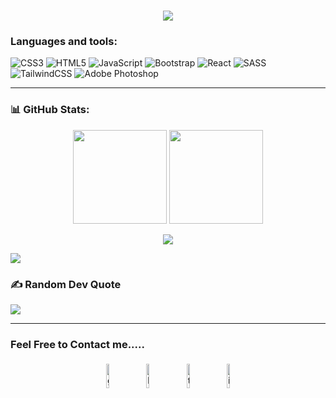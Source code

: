 <h1 align="center">
    <img src="https://readme-typing-svg.herokuapp.com/?lines=Hello,+There!+👋;I'm+Mehdi+Keramati;I'm+FrontEnd+Developer;Welcome+to+my+github+page!&center=true&font=roboto&weight=800&duration=3000&pause=1000&height=100&width=500&color=FDC435&size=30">
</h1>


### Languages and tools:
![CSS3](https://img.shields.io/badge/css3-%231572B6.svg?style=for-the-badge&logo=css3&logoColor=white) ![HTML5](https://img.shields.io/badge/html5-%23E34F26.svg?style=for-the-badge&logo=html5&logoColor=white) ![JavaScript](https://img.shields.io/badge/javascript-%23323330.svg?style=for-the-badge&logo=javascript&logoColor=%23F7DF1E) ![Bootstrap](https://img.shields.io/badge/bootstrap-%23563D7C.svg?style=for-the-badge&logo=bootstrap&logoColor=white) ![React](https://img.shields.io/badge/react-%2320232a.svg?style=for-the-badge&logo=react&logoColor=%2361DAFB) ![SASS](https://img.shields.io/badge/SASS-hotpink.svg?style=for-the-badge&logo=SASS&logoColor=white) ![TailwindCSS](https://img.shields.io/badge/tailwindcss-%2338B2AC.svg?style=for-the-badge&logo=tailwind-css&logoColor=white) ![Adobe Photoshop](https://img.shields.io/badge/adobephotoshop-%2331A8FF.svg?style=for-the-badge&logo=adobephotoshop&logoColor=white)

---

### 📊 GitHub Stats:

<p align=center>
  <img height="150px" src="https://github-readme-stats.vercel.app/api?username=shiryel&show_icons=true&theme=tokyonight&hide_title=true&count_private=true" />
  <img height="150px" src="https://github-readme-stats.vercel.app/api/top-langs/?username=shiryel&layout=compact&hide=html,Makefile&text_color=daf7dc&bg_color=151515" />
</p>

<p align=center>
  <img src="https://github-profile-trophy.vercel.app/?username=Mehdi0-0Keramati&theme=onedark&rank=SECRET,SSS,SS,S,AAA,AA,A,B" />
</p>

<p align=left>
  <img src="https://komarev.com/ghpvc/?username=Mehdi0-0Keramati" />
</p>


### ✍️ Random Dev Quote
![](https://quotes-github-readme.vercel.app/api?type=horizontal&theme=radical)

---



### Feel Free to Contact me.....
<p align="center">
	<a href="https://github.com/Mehdi0-0Keramati"><img alt="github" width="10%" style="padding:5px" src="https://img.icons8.com/clouds/100/000000/github.png"/></a>
	<a href="https://linkedin.com/in/Mehdi0-0Keramati/"><img alt="linkedin" width="10%" style="padding:5px" src="https://img.icons8.com/clouds/100/000000/linkedin.png"/></a>
	<a href="https://t.me/Mehdi0_0Keramati/"><img alt="telegram" width="10%" style="padding:5px" src="https://img.icons8.com/clouds/100/000000/telegram-app.png"/></a>
	<a href="https://instagram.com/Mehdi0_0Keramati/"><img alt="instagram" width="10%" style="padding:5px" src="https://img.icons8.com/clouds/100/000000/instagram.png"/></a>
</p>
